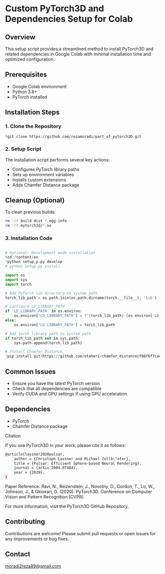 # Custom PyTorch3D and Dependencies Setup for Colab

## Overview
This setup script provides a streamlined method to install PyTorch3D and related dependencies in Google Colab with minimal installation time and optimized configuration.

## Prerequisites
- Google Colab environment
- Python 3.8+
- PyTorch installed

## Installation Steps

### 1. Clone the Repository
```bash
!git clone https://github.com/rezamoradi/part_of_pytorch3D.git
```

### 2. Setup Script
The installation script performs several key actions:
- Configures PyTorch library paths
- Sets up environment variables
- Installs custom extensions
- Adds Chamfer Distance package

## Cleanup (Optional)
To clean previous builds:
```bash
rm -rf build dist *.egg-info
rm -rf mytorch3d/*.so
```

### 3. Installation Code
```python

# Optional: Development mode installation
%cd /content/ex
!python setup_p.py develop
# python setup.py install

import os
import sys
import torch

# Add PyTorch lib directory to system path
torch_lib_path = os.path.join(os.path.dirname(torch.__file__), 'lib')

# Configure LD_LIBRARY_PATH
if 'LD_LIBRARY_PATH' in os.environ:
    os.environ['LD_LIBRARY_PATH'] = f"{torch_lib_path}:{os.environ['LD_LIBRARY_PATH']}"
else:
    os.environ['LD_LIBRARY_PATH'] = torch_lib_path

# Add torch library path to system path
if torch_lib_path not in sys.path:
    sys.path.append(torch_lib_path)

# Install Chamfer Distance
!pip install git+https://github.com/otaheri/chamfer_distance@f86f6f7cadd3aca642704573d1626c67ca2e2846
```

## Common Issues
- Ensure you have the latest PyTorch version
- Check that all dependencies are compatible
- Verify CUDA and GPU settings if using GPU acceleration

## Dependencies
- PyTorch
- Chamfer Distance package

Citation

If you use PyTorch3D in your work, please cite it as follows:

```bash
@article{lassner2020pulsar,
    author = {Christoph Lassner and Michael Zollh\"ofer},
    title = {Pulsar: Efficient Sphere-based Neural Rendering},
    journal = {arXiv:2004.07484},
    year = {2020},
}
```
Paper Reference:
    Ravi, N., Reizenstein, J., Novotny, D., Gordon, T., Lo, W., Johnson, J., & Gkioxari, G. (2020). PyTorch3D. Conference on Computer Vision and Pattern Recognition (CVPR).

For more information, visit the PyTorch3D GitHub Repository.

## Contributing
Contributions are welcome! Please submit pull requests or open issues for any improvements or bug fixes.

## Contact
moradi2reza89@gmail.com
